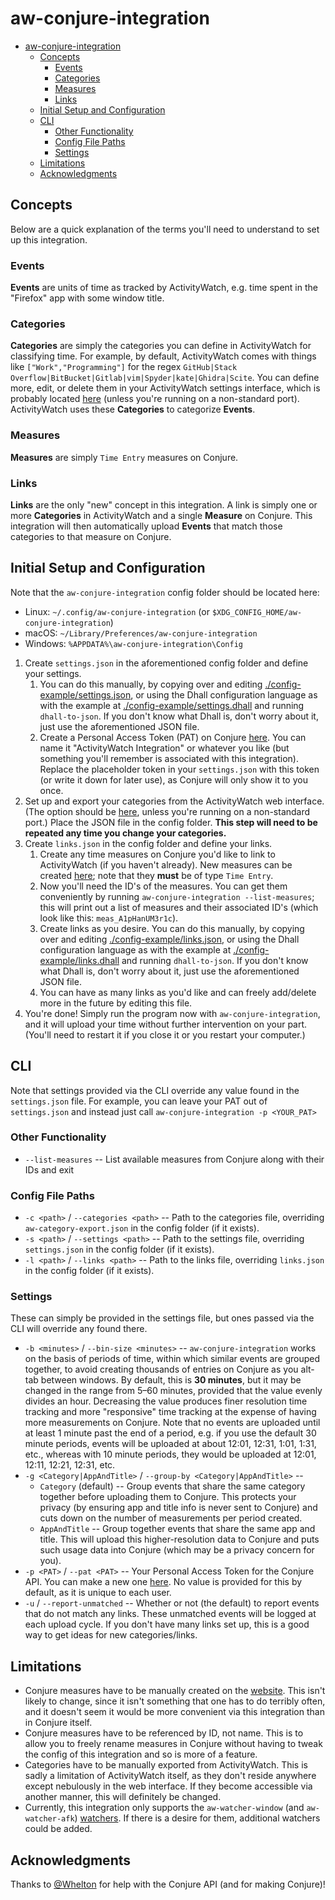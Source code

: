 # aw-conjure-integration

* [aw-conjure-integration](#aw-conjure-integration)
  * [Concepts](#concepts)
    * [Events](#events)
    * [Categories](#categories)
    * [Measures](#measures)
    * [Links](#links)
  * [Initial Setup and Configuration](#initial-setup-and-configuration)
  * [CLI](#cli)
    * [Other Functionality](#other-functionality)
    * [Config File Paths](#config-file-paths)
    * [Settings](#settings)
  * [Limitations](#limitations)
  * [Acknowledgments](#acknowledgments)

## Concepts

Below are a quick explanation of the terms you'll need to understand to set up
this integration.

### Events

**Events** are units of time as tracked by ActivityWatch, e.g. time spent in the
"Firefox" app with some window title.

### Categories

**Categories** are simply the categories you can define in ActivityWatch for
classifying time.  For example, by default, ActivityWatch comes with things like
`["Work","Programming"]` for the regex
`GitHub|Stack Overflow|BitBucket|Gitlab|vim|Spyder|kate|Ghidra|Scite`.
You can define more, edit, or delete them in your ActivityWatch settings
interface, which is probably located [here](http://localhost:5600/#/settings)
(unless you're running on a non-standard port).  ActivityWatch uses these
**Categories** to categorize **Events**.

### Measures

**Measures** are simply `Time Entry` measures on Conjure.

### Links

**Links** are the only "new" concept in this integration.  A link is simply one
or more **Categories** in ActivityWatch and a single **Measure** on Conjure.
This integration will then automatically upload **Events** that match those
categories to that measure on Conjure.

## Initial Setup and Configuration

Note that the `aw-conjure-integration` config folder should be located here:

* Linux: `~/.config/aw-conjure-integration` (or
  `$XDG_CONFIG_HOME/aw-conjure-integration`)
* macOS: `~/Library/Preferences/aw-conjure-integration`
* Windows: `%APPDATA%\aw-conjure-integration\Config`

1. Create `settings.json` in the aforementioned config folder and define your
   settings.
   1. You can do this manually, by copying over and editing
      [./config-example/settings.json](./config-example/settings.json), or using
      the Dhall configuration language as with the example at
      [./config-example/settings.dhall](./config-example/settings.dhall) and
      running `dhall-to-json`.  If you don't know what Dhall is, don't worry
      about it, just use the aforementioned JSON file.
   2. Create a Personal Access Token (PAT) on Conjure
      [here](https://conjure.so/settings/api).  You can name it "ActivityWatch
      Integration" or whatever you like (but something you'll remember is
      associated with this integration).  Replace the placeholder token in your
      `settings.json` with this token (or write it down for later use), as
      Conjure will only show it to you once.
2. Set up and export your categories from the ActivityWatch web interface. (The
   option should be [here](http://localhost:5600/#/settings), unless you're
   running on a non-standard port.)  Place the JSON file in the config folder.
   **This step will need to be repeated any time you change your categories.**
3. Create `links.json` in the config folder and define your links.
   1. Create any time measures on Conjure you'd like to link to ActivityWatch
   (if you haven't already).  New measures can be created
   [here](https://conjure.so/measures/new); note that they **must** be of type
   `Time Entry`.
   2. Now you'll need the ID's of the measures.  You can get them conveniently
      by running `aw-conjure-integration --list-measures`; this will print out a
      list of measures and their associated ID's (which look like this:
      `meas_A1pHanUM3r1c`).
   3. Create links as you desire.  You can do this manually, by copying over and
      editing [./config-example/links.json](./config-example/links.json), or
      using the Dhall configuration language as with the example at
      [./config-example/links.dhall](./config-example/links.dhall) and
      running `dhall-to-json`.  If you don't know what Dhall is, don't worry
      about it, just use the aforementioned JSON file.
   4. You can have as many links as you'd like and can freely add/delete more
      in the future by editing this file.
4. You're done!  Simply run the program now with `aw-conjure-integration`, and
   it will upload your time without further intervention on your part.  (You'll
   need to restart it if you close it or you restart your computer.)

## CLI

Note that settings provided via the CLI override any value found in the
`settings.json` file.  For example, you can leave your PAT out of
`settings.json` and instead just call `aw-conjure-integration -p <YOUR_PAT>`

### Other Functionality

* `--list-measures` -- List available measures from Conjure along with their IDs and exit

### Config File Paths

* `-c <path>` / `--categories <path>` -- Path to the categories file, overriding
  `aw-category-export.json` in the config folder (if it exists).
* `-s <path>` / `--settings <path>` -- Path to the settings file, overriding
  `settings.json` in the config folder (if it exists).
* `-l <path>` / `--links <path>` -- Path to the links file, overriding
  `links.json` in the config folder (if it exists).

### Settings

These can simply be provided in the settings file, but ones passed via the CLI
will override any found there.

* `-b <minutes>` / `--bin-size <minutes>` -- `aw-conjure-integration` works on
  the basis of periods of time, within which similar events are grouped
  together, to avoid creating thousands of entries on Conjure as you alt-tab
  between windows.  By default, this is **30 minutes**, but it may be changed in
  the range from 5–60 minutes, provided that the value evenly divides an hour.
  Decreasing the value produces finer resolution time tracking and more
  "responsive" time tracking at the expense of having more measurements on
  Conjure.  Note that no events are uploaded until at least 1 minute past the
  end of a period, e.g. if you use the default 30 minute periods, events will be
  uploaded at about 12:01, 12:31, 1:01, 1:31, etc., whereas with 10 minute
  periods, they would be uploaded at 12:01, 12:11, 12:21, 12:31, etc.
* `-g <Category|AppAndTitle>` / `--group-by <Category|AppAndTitle>` --
  * `Category` (default) -- Group events that share the same category together
    before uploading them to Conjure.  This protects your privacy (by ensuring
    app and title info is never sent to Conjure) and cuts down on the number of
    measurements per period created.
  * `AppAndTitle` -- Group together events that share the same app and title.
    This will upload this higher-resolution data to Conjure and puts such usage
    data into Conjure (which may be a privacy concern for you).
* `-p <PAT>` / `--pat <PAT>` -- Your Personal Access Token for the Conjure API.
  You can make a new one [here](https://conjure.so/settings/api).  No value is
  provided for this by default, as it is unique to each user.
* `-u` / `--report-unmatched` -- Whether or not (the default) to report events
  that do not match any links. These unmatched events will be logged at each
  upload cycle.  If you don't have many links set up, this is a good way to get
  ideas for new categories/links.

## Limitations

* Conjure measures have to be manually created on the
  [website](https://conjure.so/measures/new).  This isn't likely to change,
  since it isn't something that one has to do terribly often, and it doesn't
  seem it would be more convenient via this integration than in Conjure itself.
* Conjure measures have to be referenced by ID, not name.  This is to allow you
  to freely rename measures in Conjure without having to tweak the config of
  this integration and so is more of a feature.
* Categories have to be manually exported from ActivityWatch.  This is sadly a
  limitation of ActivityWatch itself, as they don't reside anywhere except
  nebulously in the web interface.  If they become accessible via another
  manner, this will definitely be changed.
* Currently, this integration only supports the `aw-watcher-window` (and
  `aw-watcher-afk`)
  [watchers](https://docs.activitywatch.net/en/latest/watchers.html).  If there
  is a desire for them, additional watchers could be added.

## Acknowledgments

Thanks to [@Whelton](https://github.com/Whelton) for help with the Conjure API
(and for making Conjure)!
